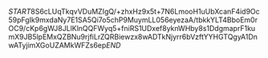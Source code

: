 $START$8S6cLUqTkqvVDuMZIgQ/+zhxHz9x5t+7N6LmooH1uUbXcanF4id9Oc59pFgIk9mxdaNy7E1SA5Qi7o5chP9MuymLL056eyezaA/tbkkYLT4BboEm0rOC9/cKp6gWJ8JLlKlnQQFWyq5+fniRS1UDxef8yknWHby8s1DdgmaprF1kumX9JB5lpEMxQZBNu9rjfiLrZQRBiewzx8wADTkNjyrr6bVzftYYHGTQgyA1DnwATyjimXGoUZAMkWFZs6ep$END$
